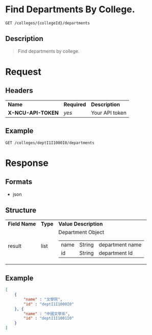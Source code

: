 # Find Departments By College.

```
GET /colleges/{collegeId}/departments
```

## Description
> Find departments by college.

# Request
## Headers
<table>
  <tr>
    <td><b>Name</b></td>
    <td><b>Required</b></td>
    <td><b>Description</b></td>
  </tr>
  <tr>
    <td><b>X-NCU-API-TOKEN</b></td>
    <td><i>yes</i></td>
    <td>Your API token</td>
  </tr>
</table>

## Example
```
GET /colleges/deptI1I1000I0/departments
```

# Response

## Formats
- json

## Structure
<table>
    <tr>
		<td><b>Field Name</b></td>
		<td><b>Type</b></td>
		<td><b>Value Description</b></td>
	</tr>
    <tr>
        <td>result</td>
        <td>list</td>
        <td>
			Department Object
            <table>
                <tr>
                    <td>name</td>
                    <td>String</td>
                    <td>department name</td>
                </tr>
                <tr>
                    <td>id</td>
                    <td>String</td>
                    <td>department Id</td>
                </tr>
            </table>
        </td>
    </tr>
</table>

## Example
```json
[
	{
		"name" : "文學院",
		"id" : "deptI1I1000I0"
	}, {
		"name" : "中國文學系",
		"id" : "deptI1I1001I0"
	}
]
```